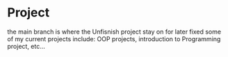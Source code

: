 # Project
the main branch is where the Unfisnish project stay on for later fixed
some of my current projects include: OOP projects, introduction to Programming project, etc...  